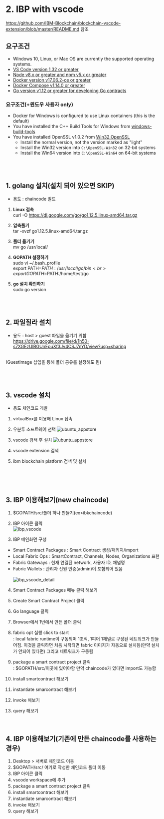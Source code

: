 # **2. IBP with vscode**
https://github.com/IBM-Blockchain/blockchain-vscode-extension/blob/master/README.md 참조

## **요구조건**
- Windows 10, Linux, or Mac OS are currently the supported operating systems.
- [VS Code version 1.32 or greater](https://code.visualstudio.com)
- [Node v8.x or greater and npm v5.x or greater](https://nodejs.org/en/download/)
- [Docker version v17.06.2-ce or greater](https://www.docker.com/get-docker)
- [Docker Compose v1.14.0 or greater](https://docs.docker.com/compose/install/)
- [Go version v1.12 or greater for developing Go contracts](https://golang.org/dl/)

### **요구조건(+윈도우 사용자 only)**
- Docker for Windows is configured to use Linux containers (this is the default)
- You have installed the C++ Build Tools for Windows from [windows-build-tools](https://github.com/felixrieseberg/windows-build-tools#windows-build-tools)
- You have installed OpenSSL v1.0.2 from [Win32 OpenSSL](http://slproweb.com/products/Win32OpenSSL.html)
  - Install the normal version, not the version marked as "light"
  - Install the Win32 version into `C:\OpenSSL-Win32` on 32-bit systems
  - Install the Win64 version into `C:\OpenSSL-Win64` on 64-bit systems
<br><br><br><br>



## **1. golang 설치(설치 되어 있으면 SKIP)**
- 용도 : chaincode 빌드 

1. **Linux 접속**<br>
curl -O https://dl.google.com/go/go1.12.5.linux-amd64.tar.gz

2. **압축풀기**<br>
tar -xvzf go1.12.5.linux-amd64.tar.gz

3. **폴더 옮기기**<br>
mv go /usr/local/

4. **GOPATH 설정하기**<br>
sudo  vi ~/.bash_profile<br>
export PATH=$PATH:/usr/local/go/bin<br>
export GOPATH=$PATH:/home/test/go

5. **go 설치 확인하기**<br>
sudo go version
<br><br><br><br>



## **2. 파일질라 설치**
- 용도 : host > guest 파일을 옮기기 위함<br>
https://drive.google.com/file/d/1h50-s7XGEzUlBGUnEpuXf3Jv4CSJ7nYD/view?usp=sharing
<br>
(GuestImage 삽입을 통해 폴더 공유를 설정해도 됨)
<br><br><br><br>

## **3. vscode 설치**
- 용도 체인코드 개발
1. virtualBox를 이용해 Linux 접속

2. 우분투 소프트웨어 선택
![ubuntu_appstore](./image/ubuntu_appstore.png)<br>

3. vscode 검색 후 설치
![ubuntu_appstore](./image/ubuntu_appstore.png)<br>

4. vscode extension 검색<br>
5. ibm blockchain platform 검색 및 설치
<br><br><br><br><br> 

## **3. IBP 이용해보기(new chaincode)**
1. $GOPATH/src/폴더 하나 만들기(ex>ibkchaincode)

2. IBP 아이콘 클릭<br>
![ibp_vscode](./image/ibp_vscode.png)<br>

3. IBP 메인화면 구성
- Smart Contract Packages
: Smart Contract 생성/패키지/import 
- Local Fabric Ops
: SmartContract, Channels, Nodes, Organizations 표현
- Fabric Gateways
: 현재 연결된 network, 사용자 ID, 채널명
- Fabric Wallets
: 관리자 신원 인증(admin)이 포함되어 있음<br><br>
![ibp_vscode_detail](./image/ibp_vscode_detail.png)<br>

4. Smart Contract Packages 메뉴 클릭 해보기
5. Create Smart Contract Project 클릭
6. Go language 클릭
7. Browser에서 1번에서 만든 폴더 클릭

8. fabric opt 실행 click to start<br>
 : local fabric runtime이 구동되며
1조직, 1피어 1채널로 구성된 네트워크가 만들어짐. 이것을 클릭하면 처음 시작되면 fabric 이미지가 자동으로 설치됨(만약 설치가 안되어 있다면) 그리고 네트워크가 구동됨

9. package a smart contract project 클릭<br>
: $GOPATH/src/이곳에 있어야함
만약 chaincode가 있다면 import도 가능함

5. install smartcontract 해보기<br> 
6. instantiate smarcontract 해보기<br>
7. invoke 해보기
8. query 해보기
<br><br><br>

## **4. IBP 이용해보기(기존에 만든 chaincode를 사용하는 경우)**
1. Desktop > 서버로 체인코드 이동
2. $GOPATH/src/ 여기로 작성한 체인코드 폴더 이동<br>
3. IBP 아이콘 클릭<br>
4. vscode workspace에 추가<br>
5. package a smart contract project 클릭<br>
6. install smartcontract 해보기<br> 
7. instantiate smarcontract 해보기<br>
8. invoke 해보기<br>
9. query 해보기<br>